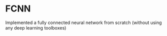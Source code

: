 # FCNN
Implemented a fully connected neural network from scratch (without using any deep learning toolboxes)
